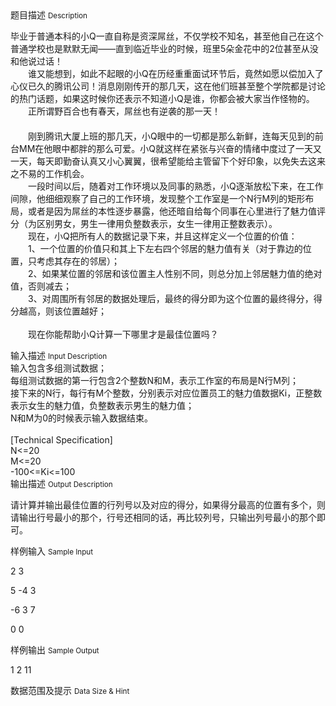 <div class="panel panel-default">
<div class="area-title">
<span>
题目描述
<small>Description</small>
</span></div>
<div class="panel-body">

<p><span>毕业于普通本科的小Q一直自称是资深屌丝，不仅学校不知名，甚至他自己在这个普通学校也是默默无闻——直到临近毕业的时候，班里5朵金花中的2位甚至从没和他说过话！</span><br><span>　　谁又能想到，如此不起眼的小Q在历经重重面试环节后，竟然如愿以偿加入了心仪已久的腾讯公司！消息刚刚传开的那几天，这在他们班甚至整个学院都是讨论的热门话题，如果这时候你还表示不知道小Q是谁，你都会被大家当作怪物的。</span><br><span>　　正所谓野百合也有春天，屌丝也有逆袭的那一天！</span><br><span>　　</span><br><span>　　刚到腾讯大厦上班的那几天，小Q眼中的一切都是那么新鲜，连每天见到的前台MM在他眼中都胖的那么可爱。小Q就这样在紧张与兴奋的情绪中度过了一天又一天，每天即勤奋认真又小心翼翼，很希望能给主管留下个好印象，以免失去这来之不易的工作机会。</span><br><span>　　一段时间以后，随着对工作环境以及同事的熟悉，小Q逐渐放松下来，在工作间隙，他细细观察了自己的工作环境，发现整个工作室是一个N行M列的矩形布局，或者是因为屌丝的本性逐步暴露，他还暗自给每个同事在心里进行了魅力值评分（为区别男女，男生一律用负整数表示，女生一律用正整数表示）。</span><br><span>　　现在，小Q把所有人的数据记录下来，并且这样定义一个位置的价值：</span><br><span>　　1、一个位置的价值只和其上下左右四个邻居的魅力值有关（对于靠边的位置，只考虑其存在的邻居）；</span><br><span>　　2、如果某位置的邻居和该位置主人性别不同，则总分加上邻居魅力值的绝对值，否则减去；</span><br><span>　　3、对周围所有邻居的数据处理后，最终的得分即为这个位置的最终得分，得分越高，则该位置越好；</span><br><br><span>　　现在你能帮助小Q计算一下哪里才是最佳位置吗？</span></p>

</div>
</div>

<div class="panel panel-default">
<div class="area-title">
<span>
输入描述
<small>Input Description</small>
</span></div>
<div class="panel-body">
<div>输入包含多组测试数据；<br>每组测试数据的第一行包含2个整数N和M，表示工作室的布局是N行M列；<br>接下来的N行，每行有M个整数，分别表示对应位置员工的魅力值数据Ki，正整数表示女生的魅力值，负整数表示男生的魅力值；<br>N和M为0的时候表示输入数据结束。<br><br>[Technical Specification]<br>N&lt;=20<br>M&lt;=20<br>-100&lt;=Ki&lt;=100</div>

</div>
</div>
<div  class="panel panel-default">
<div class="area-title">
<span>
输出描述
<small>Output Description</small>
</span></div>
<div class="panel-body">

<p><span>请计算并输出最佳位置的行列号以及对应的得分，如果得分最高的位置有多个，则请输出行号最小的那个，行号还相同的话，再比较列号，只输出列号最小的那个即可。</span></p>

</div>
</div>


<div class="panel panel-default">
<div class="area-title">
<span>
样例输入
<small>Sample Input</small>
</span></div>
<div class="panel-body">
<p><span>2 3</span></p>
<p><span> 5 -4 3</span></p>
<p><span> -6 3 7</span></p>
<p><span> 0 0</span></p>

</div>
</div>

<div class="panel panel-default">
<div class="area-title">
<span>
样例输出
<small>Sample Output</small>
</span></div>
<div class="panel-body">
<p><span>1 2 11</span></p>

</div>
</div>

<div class="panel panel-default">
<div class="area-title">
<span>
数据范围及提示
<small>Data Size & Hint</small>
</span></div>
<div class="panel-body">

</div>
</div>